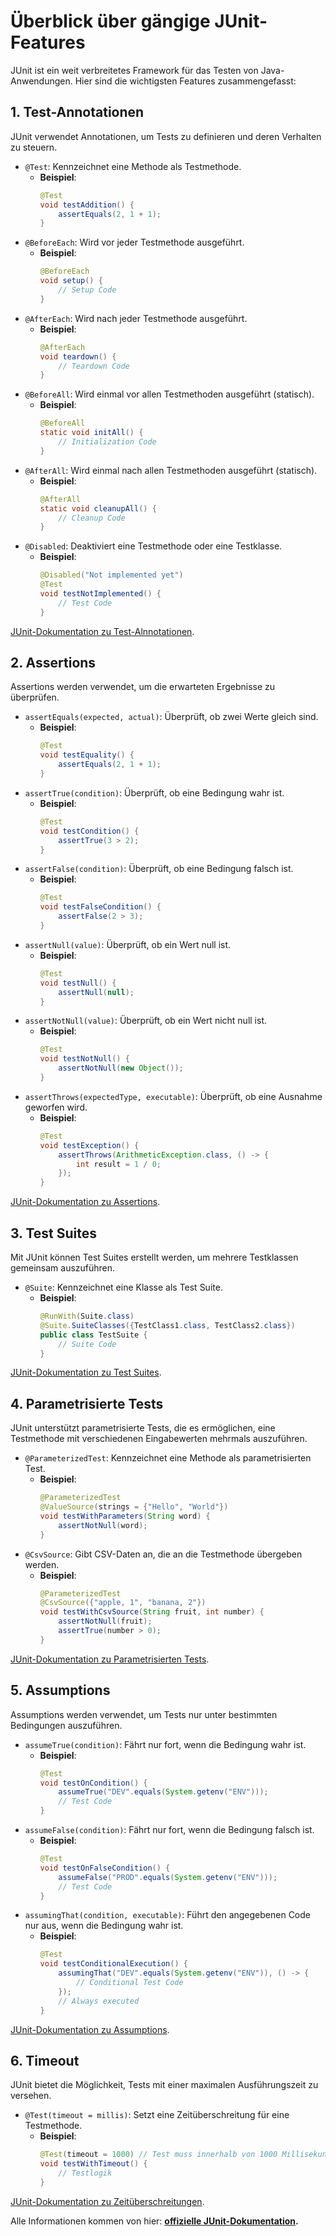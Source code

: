 # Überblick über gängige JUnit-Features

JUnit ist ein weit verbreitetes Framework für das Testen von Java-Anwendungen. Hier sind die wichtigsten Features zusammengefasst:

## 1. Test-Annotationen

JUnit verwendet Annotationen, um Tests zu definieren und deren Verhalten zu steuern.

- `@Test`: Kennzeichnet eine Methode als Testmethode.
  - **Beispiel**:
    ```java
    @Test
    void testAddition() {
        assertEquals(2, 1 + 1);
    }
    ```
- `@BeforeEach`: Wird vor jeder Testmethode ausgeführt.
  - **Beispiel**:
    ```java
    @BeforeEach
    void setup() {
        // Setup Code
    }
    ```
- `@AfterEach`: Wird nach jeder Testmethode ausgeführt.
  - **Beispiel**:
    ```java
    @AfterEach
    void teardown() {
        // Teardown Code
    }
    ```
- `@BeforeAll`: Wird einmal vor allen Testmethoden ausgeführt (statisch).
  - **Beispiel**:
    ```java
    @BeforeAll
    static void initAll() {
        // Initialization Code
    }
    ```
- `@AfterAll`: Wird einmal nach allen Testmethoden ausgeführt (statisch).
  - **Beispiel**:
    ```java
    @AfterAll
    static void cleanupAll() {
        // Cleanup Code
    }
    ```
- `@Disabled`: Deaktiviert eine Testmethode oder eine Testklasse.
  - **Beispiel**:
    ```java
    @Disabled("Not implemented yet")
    @Test
    void testNotImplemented() {
        // Test Code
    }
    ```

[JUnit-Dokumentation zu Test-Alnnotationen](https://junit.org/junit5/docs/current/user-guide/#writing-tests-annotations).

## 2. Assertions

Assertions werden verwendet, um die erwarteten Ergebnisse zu überprüfen.

- `assertEquals(expected, actual)`: Überprüft, ob zwei Werte gleich sind.
  - **Beispiel**:
    ```java
    @Test
    void testEquality() {
        assertEquals(2, 1 + 1);
    }
    ```
- `assertTrue(condition)`: Überprüft, ob eine Bedingung wahr ist.
  - **Beispiel**:
    ```java
    @Test
    void testCondition() {
        assertTrue(3 > 2);
    }
    ```
- `assertFalse(condition)`: Überprüft, ob eine Bedingung falsch ist.
  - **Beispiel**:
    ```java
    @Test
    void testFalseCondition() {
        assertFalse(2 > 3);
    }
    ```
- `assertNull(value)`: Überprüft, ob ein Wert null ist.
  - **Beispiel**:
    ```java
    @Test
    void testNull() {
        assertNull(null);
    }
    ```
- `assertNotNull(value)`: Überprüft, ob ein Wert nicht null ist.
  - **Beispiel**:
    ```java
    @Test
    void testNotNull() {
        assertNotNull(new Object());
    }
    ```
- `assertThrows(expectedType, executable)`: Überprüft, ob eine Ausnahme geworfen wird.
  - **Beispiel**:
    ```java
    @Test
    void testException() {
        assertThrows(ArithmeticException.class, () -> {
            int result = 1 / 0;
        });
    }
    ```

[JUnit-Dokumentation zu Assertions](https://junit.org/junit5/docs/current/user-guide/#writing-tests-assertions).

## 3. Test Suites

Mit JUnit können Test Suites erstellt werden, um mehrere Testklassen gemeinsam auszuführen.

- `@Suite`: Kennzeichnet eine Klasse als Test Suite.
  - **Beispiel**:
    ```java
    @RunWith(Suite.class)
    @Suite.SuiteClasses({TestClass1.class, TestClass2.class})
    public class TestSuite {
        // Suite Code
    }
    ```
[JUnit-Dokumentation zu Test Suites](https://junit.org/junit5/docs/current/user-guide/#writing-tests-test-suites).

## 4. Parametrisierte Tests

JUnit unterstützt parametrisierte Tests, die es ermöglichen, eine Testmethode mit verschiedenen Eingabewerten mehrmals auszuführen.

- `@ParameterizedTest`: Kennzeichnet eine Methode als parametrisierten Test.
  - **Beispiel**:
    ```java
    @ParameterizedTest
    @ValueSource(strings = {"Hello", "World"})
    void testWithParameters(String word) {
        assertNotNull(word);
    }
    ```
- `@CsvSource`: Gibt CSV-Daten an, die an die Testmethode übergeben werden.
  - **Beispiel**:
    ```java
    @ParameterizedTest
    @CsvSource({"apple, 1", "banana, 2"})
    void testWithCsvSource(String fruit, int number) {
        assertNotNull(fruit);
        assertTrue(number > 0);
    }
    ```

[JUnit-Dokumentation zu Parametrisierten Tests](https://junit.org/junit5/docs/current/user-guide/#writing-tests-parameterized-tests).

## 5. Assumptions

Assumptions werden verwendet, um Tests nur unter bestimmten Bedingungen auszuführen.

- `assumeTrue(condition)`: Fährt nur fort, wenn die Bedingung wahr ist.
  - **Beispiel**:
    ```java
    @Test
    void testOnCondition() {
        assumeTrue("DEV".equals(System.getenv("ENV")));
        // Test Code
    }
    ```
- `assumeFalse(condition)`: Fährt nur fort, wenn die Bedingung falsch ist.
  - **Beispiel**:
    ```java
    @Test
    void testOnFalseCondition() {
        assumeFalse("PROD".equals(System.getenv("ENV")));
        // Test Code
    }
    ```
- `assumingThat(condition, executable)`: Führt den angegebenen Code nur aus, wenn die Bedingung wahr ist.
  - **Beispiel**:
    ```java
    @Test
    void testConditionalExecution() {
        assumingThat("DEV".equals(System.getenv("ENV")), () -> {
            // Conditional Test Code
        });
        // Always executed
    }
    ```

[JUnit-Dokumentation zu Assumptions](https://junit.org/junit5/docs/current/user-guide/#writing-tests-assumptions).

## 6. Timeout

JUnit bietet die Möglichkeit, Tests mit einer maximalen Ausführungszeit zu versehen.

- `@Test(timeout = millis)`: Setzt eine Zeitüberschreitung für eine Testmethode.
  - **Beispiel**:
    ```java
    @Test(timeout = 1000) // Test muss innerhalb von 1000 Millisekunden abgeschlossen sein
    void testWithTimeout() {
        // Testlogik
    }
    ```

[JUnit-Dokumentation zu Zeitüberschreitungen](https://junit.org/junit5/docs/current/user-guide/#writing-tests-timeouts).

Alle Informationen kommen von hier:
__[offizielle JUnit-Dokumentation](https://junit.org/junit5/docs/current/user-guide/).__
